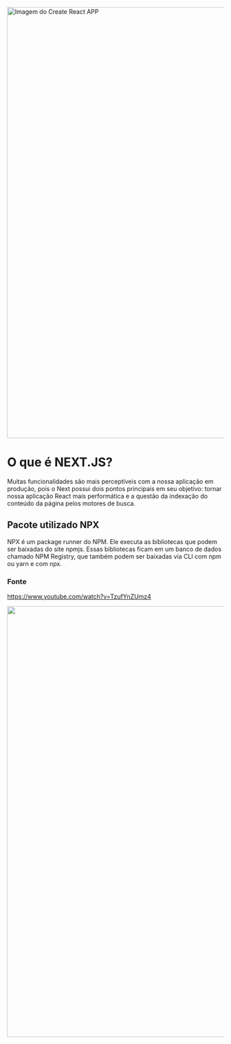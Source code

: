<img src="https://user-images.githubusercontent.com/71887974/110981381-d4235700-8345-11eb-9d0b-4c5f07a7338d.png" alt="Imagem do Create React APP" width="1000" />

# O que é NEXT.JS?

Muitas funcionalidades são mais perceptíveis com a nossa aplicação em produção, pois o Next possui dois pontos principais em seu objetivo: tornar nossa aplicação React mais performática e a questão da indexação do conteúdo da página pelos motores de busca.

## Pacote utilizado NPX

NPX é um package runner do NPM. Ele executa as bibliotecas que podem ser baixadas do site npmjs. Essas bibliotecas ficam em um banco de dados chamado NPM Registry, que também podem ser baixadas via CLI com npm ou yarn e com npx.

### Fonte

https://www.youtube.com/watch?v=TzufYnZUmz4

<img src="https://s3.amazonaws.com/thinkific-import/220759/OSkIXgBSMGsQ7XYX6bsI_LOGOTIPO-CODER-FUNDOTRANSPARENTE-PRETA.png" width="1000" />

